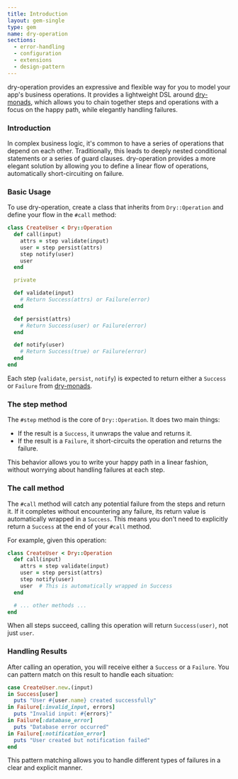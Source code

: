 ```yaml
---
title: Introduction
layout: gem-single
type: gem
name: dry-operation
sections:
  - error-handling
  - configuration
  - extensions
  - design-pattern
---
```


dry-operation provides an expressive and flexible way for you to model your app's business operations. It provides a lightweight DSL around [dry-monads](/gems/dry-monads/), which allows you to chain together steps and operations with a focus on the happy path, while elegantly handling failures.

### Introduction

In complex business logic, it's common to have a series of operations that depend on each other. Traditionally, this leads to deeply nested conditional statements or a series of guard clauses. dry-operation provides a more elegant solution by allowing you to define a linear flow of operations, automatically short-circuiting on failure.

### Basic Usage

To use dry-operation, create a class that inherits from `Dry::Operation` and define your flow in the `#call` method:

```ruby
class CreateUser < Dry::Operation
  def call(input)
    attrs = step validate(input)
    user = step persist(attrs)
    step notify(user)
    user
  end

  private

  def validate(input)
    # Return Success(attrs) or Failure(error)
  end

  def persist(attrs)
    # Return Success(user) or Failure(error)
  end

  def notify(user)
    # Return Success(true) or Failure(error)
  end
end
```

Each step (`validate`, `persist`, `notify`) is expected to return either a `Success` or `Failure` from [dry-monads](/gems/dry-monads/).

### The step method

The `#step` method is the core of `Dry::Operation`. It does two main things:

- If the result is a `Success`, it unwraps the value and returns it.
- If the result is a `Failure`, it short-circuits the operation and returns the failure.

This behavior allows you to write your happy path in a linear fashion, without worrying about handling failures at each step.

### The call method

The `#call` method will catch any potential failure from the steps and return it. If it completes without encountering any failure, its return value is automatically wrapped in a `Success`. This means you don't need to explicitly return a `Success` at the end of your `#call` method.

For example, given this operation:

```ruby
class CreateUser < Dry::Operation
  def call(input)
    attrs = step validate(input)
    user = step persist(attrs)
    step notify(user)
    user  # This is automatically wrapped in Success
  end

  # ... other methods ...
end
```

When all steps succeed, calling this operation will return `Success(user)`, not just `user`.

### Handling Results

After calling an operation, you will receive either a `Success` or a `Failure`. You can pattern match on this result to handle each situation:

```ruby
case CreateUser.new.(input)
in Success[user]
  puts "User #{user.name} created successfully"
in Failure[:invalid_input, errors]
  puts "Invalid input: #{errors}"
in Failure[:database_error]
  puts "Database error occurred"
in Failure[:notification_error]
  puts "User created but notification failed"
end
```

This pattern matching allows you to handle different types of failures in a clear and explicit manner.
